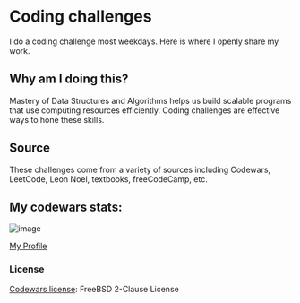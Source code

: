# Coding challenges

I do a coding challenge most weekdays. Here is where I openly share my work. 

## Why am I doing this?

Mastery of Data Structures and Algorithms helps us build scalable programs that use computing resources efficiently. Coding challenges are effective ways to hone these skills.

## Source

These challenges come from a variety of sources including Codewars, LeetCode, Leon Noel, textbooks, freeCodeCamp, etc.

## My codewars stats:
![image](https://www.codewars.com/users/DevinCLane/badges/large)

[My Profile](https://www.codewars.com/users/DevinCLane)

### License

[Codewars license](https://www.codewars.com/about/terms-of-service): FreeBSD 2-Clause License
